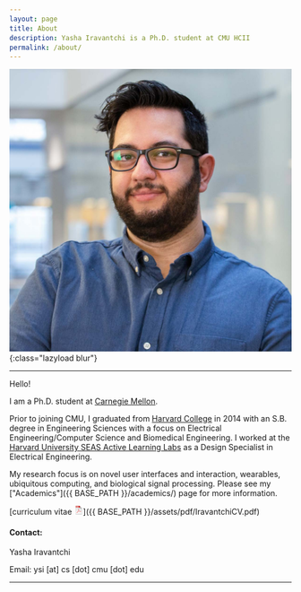 ```yaml
---
layout: page
title: About
description: Yasha Iravantchi is a Ph.D. student at CMU HCII
permalink: /about/
---
```

![Yasha Iravantchi](/assets/pics/yasha.jpg){:class="lazyload blur"}

<!-- {% include image.html url="/assets/pics/yasha.png" width=500 align="right" %} -->
---

Hello!

I am a Ph.D. student at [Carnegie Mellon](https://cmu.edu/). 

Prior to joining CMU, I graduated from [Harvard College](https://college.harvard.edu) in 2014 with an S.B. degree in Engineering Sciences with a focus on Electrical Engineering/Computer Science and Biomedical Engineering. I worked at the 
[Harvard University SEAS Active Learning Labs](https://www.seas.harvard.edu/active-learning-labs) as a Design Specialist in Electrical Engineering. 

My research focus is on novel user interfaces and interaction, wearables, ubiquitous computing, and biological signal processing. Please see my ["Academics"]({{ BASE_PATH }}/academics/) page for more information. 

[curriculum vitae ![CV as pdf](/assets/icons16/pdf-icon.png)]({{ BASE_PATH }}/assets/pdf/IravantchiCV.pdf)

#### Contact:

Yasha Iravantchi

Email: ysi [at] cs [dot] cmu [dot] edu


---
<!-- 
<div class="container">
<h4><a name="contact"></a>contact</h4>

    <div class="row-fluid">
        <div class="span5">
            Yasha Iravantchi<br/>
            <a href="https://www.hcii.cmu.edu/">Human-Computer Interation Institute</a>, <a href="https://cmu.edu">Carnegie Mellon University</a><br/>
            5000 Forbes Ave.<br/>
            Pittsburgh, PA 15213<br/>
            USA<br/><br/>

            <div id="hide_email">
            Email: ysi [at] cs [dot] cmu [dot] edu
            </div> -->